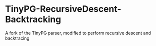 # TinyPG-RecursiveDescent-Backtracking
A fork of the TinyPG parser, modified to perform recursive descent and backtracing
